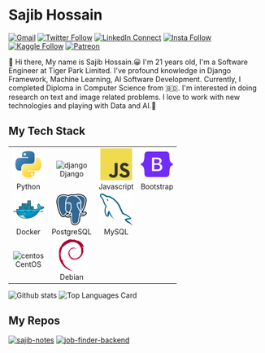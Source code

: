 # Sajib Hossain

[![Gmail](https://img.shields.io/badge/%20-Send%20Mail-black?color=14171A&labelColor=ef5350&logo=gmail&logoColor=ffffff)](mailto:sajib1066@gmail.com)
[![Twitter Follow](https://img.shields.io/badge/dynamic/json.svg?color=14171A&labelColor=37474f&logo=twitter&logoColor=4fc3f7&label=&query=%24[0].followers_count&url=https%3A%2F%2Fcdn.syndication.twimg.com%2Fwidgets%2Ffollowbutton%2Finfo.json%3Fscreen_names%3Dsajib1066&suffix=%20Followers)](https://twitter.com/sajib1066/)
[![LinkedIn Connect](https://img.shields.io/badge/%20-Connect-black?color=14171A&labelColor=212121&logo=linkedin&logoColor=ffffff)](https://www.linkedin.com/in/sajib1066/)
[![Insta Follow](https://img.shields.io/badge/%20-Follow-black?color=14171A&labelColor=d81b60&logo=instagram&logoColor=ffffff)](https://www.instagram.com/sajib1066/)
[![Kaggle Follow](https://img.shields.io/badge/%20-Follow-black?color=14171A&labelColor=37474f&logo=kaggle&logoColor=4fc3f7)](https://kaggle.com/sajib1066)
[![Patreon](https://img.shields.io/badge/%20-Support-black?color=14171A&labelColor=04945c&logo=patreon&logoColor=ffffff)](https://www.patreon.com/sajib1066)

:wave: Hi there, My name is Sajib Hossain.😀 I'm 21 years old, I'm a Software Engineer at Tiger Park Limited.
I've profound knowledge in Django Framework, Machine Learning, AI Software Development. 
Currently, I completed Diploma in Computer Science from 🇧🇩. 
I'm interested in doing research on text and image related problems. 
I love to work with new technologies and playing with Data and AI.🤖

<h2>My Tech Stack</h2>
<table>
  <tr>
    <td align="center">
      <img alt="python" height=64px src="https://raw.githubusercontent.com/devicons/devicon/master/icons/python/python-original.svg">
      <br>Python
    </td>
    <td align="center">
      <img alt="django" height=64px src="https://cdn.worldvectorlogo.com/logos/django.svg">
      <br>Django
    </td>
    <td align="center">
      <img alt="javascript" height=64px src="https://raw.githubusercontent.com/devicons/devicon/master/icons/javascript/javascript-original.svg">
      <br>Javascript
    </td>
    <td align="center">
      <img alt="bootstrap" height=64px src="https://raw.githubusercontent.com/devicons/devicon/master/icons/bootstrap/bootstrap-plain.svg">
      <br>Bootstrap
    </td>
  </tr>
  <tr>
    <td align="center">
      <img alt="docker" height=64px src="https://raw.githubusercontent.com/devicons/devicon/master/icons/docker/docker-original.svg">
      <br>Docker
    </td>
    <td align="center">
      <img alt="postgresql" height=64px src="https://raw.githubusercontent.com/devicons/devicon/master/icons/postgresql/postgresql-original.svg">
      <br>PostgreSQL
    </td>
    <td align="center">
      <img alt="mysql" height=64px src="https://raw.githubusercontent.com/devicons/devicon/master/icons/mysql/mysql-original.svg">
      <br>MySQL
    </td>
  </tr>
  <tr>
    <td align="center">
      <img alt="centos" height=64px src="https://cdn.worldvectorlogo.com/logos/centos-1.svg">
      <br>CentOS
    </td>
    <td align="center">
      <img alt="debian" height=64px src="https://raw.githubusercontent.com/devicons/devicon/master/icons/debian/debian-original.svg">
      <br>Debian
    </td>
  </tr>
</table>

![Github stats](https://github-readme-stats.vercel.app/api?username=sajib1066&theme=highcontrast&show_icons=true&count_private=true)
![Top Languages Card](https://github-readme-stats.vercel.app/api/top-langs/?username=sajib1066&layout=compact)

## My Repos

[![sajib-notes](https://github-readme-stats.vercel.app/api/pin/?username=sajib1066&repo=sajib-notes&show_owner=true)](https://github.com/sajib1066/sajib-notes)
[![job-finder-backend](https://github-readme-stats.vercel.app/api/pin/?username=sajib1066&repo=job-finder-backend&show_owner=true)](https://github.com/sajib1066/job-finder-backend)
